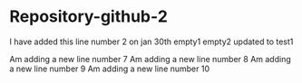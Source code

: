 # Repository-github-2
I have added this line number 2 on jan 30th
empty1 
empty2
updated to test1

Am adding a new line number 7
Am adding a new line number 8
Am adding a new line number 9
Am adding a new line number 10
